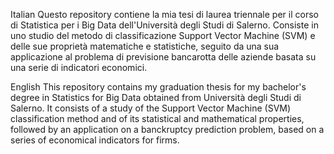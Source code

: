 Italian
Questo repository contiene la mia tesi di laurea triennale per il corso di Statistica per i Big Data dell'Università degli Studi di Salerno. Consiste in uno studio del metodo di classificazione Support Vector Machine (SVM) e delle sue proprietà matematiche e statistiche, seguito da una sua applicazione al problema di previsione bancarotta delle aziende basata su una serie di indicatori economici.

English
This repository contains my graduation thesis for my bachelor's degree in Statistics for Big Data obtained from Università degli Studi di Salerno. It consists of a study of the Support Vector Machine (SVM) classification method and of its statistical and mathematical properties, followed by an application on a banckruptcy prediction problem, based on a series of economical indicators for firms.
